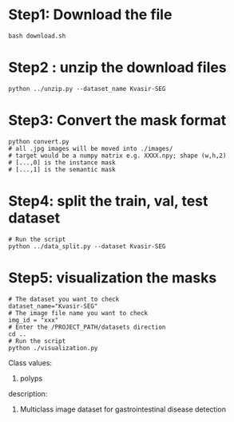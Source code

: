 # Step1: Download the file 
```
bash download.sh
```

# Step2 : unzip the download files
```
python ../unzip.py --dataset_name Kvasir-SEG
```

# Step3: Convert the mask format
```
python convert.py
# all .jpg images will be moved into ./images/
# target would be a numpy matrix e.g. XXXX.npy; shape (w,h,2)
# [...,0] is the instance mask
# [...,1] is the semantic mask
```

# Step4: split the train, val, test dataset 
```
# Run the script 
python ../data_split.py --dataset Kvasir-SEG
```

# Step5: visualization the masks
```
# The dataset you want to check
dataset_name="Kvasir-SEG" 
# The image file name you want to check
img_id = "xxx"
# Enter the /PROJECT_PATH/datasets direction
cd ..  
# Run the script 
python ./visualization.py

```
Class values:
1. polyps

description: 
1. Multiclass image dataset for gastrointestinal disease detection